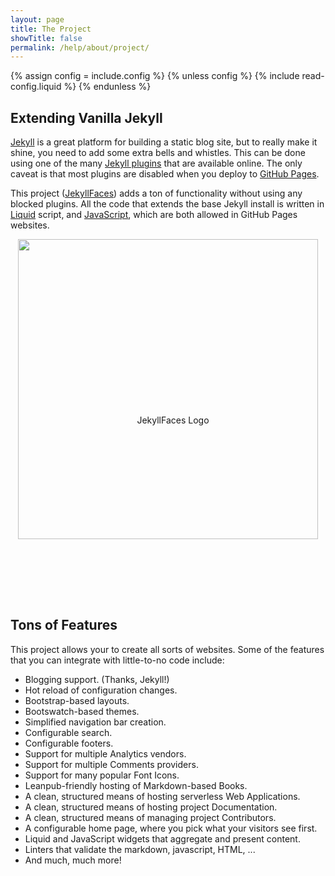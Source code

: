 ```yaml
---
layout: page
title: The Project
showTitle: false
permalink: /help/about/project/
---
```

{% assign config = include.config %}
{% unless config %}
    {% include read-config.liquid %}
{% endunless %}

## Extending Vanilla Jekyll

[Jekyll](https://jekyllrb.com/) is a great platform for building a static blog site, but to really make it shine, you need to add some extra bells and whistles. This can be done using one of the many [Jekyll plugins](https://jekyllrb.com/docs/plugins/installation/) that are available online. The only caveat is that most plugins are disabled when you deploy to [GitHub Pages](https://pages.github.com/).

This project ([JekyllFaces](https://jekyllfaces.com/)) adds a ton of functionality without using any blocked plugins. All the code that extends the base Jekyll install is written in [Liquid](https://shopify.github.io/liquid/) script, and [JavaScript](https://developer.mozilla.org/en-US/docs/Web/JavaScript), which are both allowed in GitHub Pages websites.

<div style="text-align: center; height: 60vmin; line-height: 60vmin;">
<img src='{{ "/assets/images/logo-1024x1024.svg" | relative_url }}' style="width: 50vmin;" alt="JekyllFaces Logo" />
</div>

## Tons of Features

This project allows your to create all sorts of websites. Some of the features that you can integrate with little-to-no code include:

* Blogging support. (Thanks, Jekyll!)
* Hot reload of configuration changes.
* Bootstrap-based layouts.
* Bootswatch-based themes.
* Simplified navigation bar creation.
* Configurable search.
* Configurable footers.
* Support for multiple Analytics vendors.
* Support for multiple Comments providers.
* Support for many popular Font Icons.
* Leanpub-friendly hosting of Markdown-based Books.
* A clean, structured means of hosting serverless Web Applications.
* A clean, structured means of hosting project Documentation.
* A clean, structured means of managing project Contributors.
* A configurable home page, where you pick what your visitors see first.
* Liquid and JavaScript widgets that aggregate and present content.
* Linters that validate the markdown, javascript, HTML, ...
* And much, much more!
